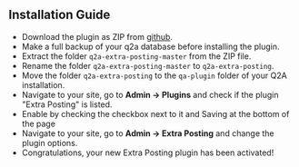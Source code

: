 ## Installation Guide

- Download the plugin as ZIP from [github](https://github.com/JacksiroKe/q2a-extra-posting).
- Make a full backup of your q2a database before installing the plugin.
- Extract the folder ``q2a-extra-posting-master`` from the ZIP file.
- Rename the folder ``q2a-extra-posting-master`` to ``q2a-extra-posting``.
- Move the folder ``q2a-extra-posting`` to the ``qa-plugin`` folder of your Q2A installation.
- Navigate to your site, go to **Admin -> Plugins** and check if the plugin "Extra Posting" is listed.
- Enable by checking the checkbox next to it and Saving at the bottom of the page
- Navigate to your site, go to **Admin -> Extra Posting** and change the plugin options.
- Congratulations, your new Extra Posting plugin has been activated!
